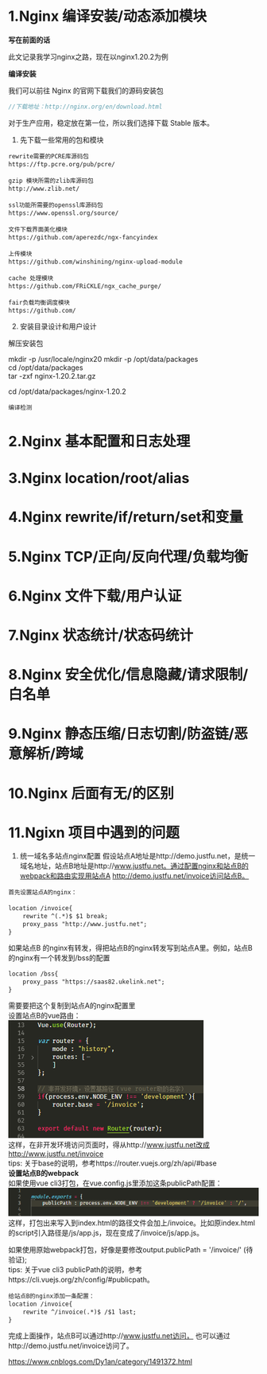 # 1.Nginx 编译安装/动态添加模块
**写在前面的话**

此文记录我学习nginx之路，现在以nginx1.20.2为例

**编译安装**

我们可以前往 Nginx 的官网下载我们的源码安装包
```javascript
//下载地址：http://nginx.org/en/download.html
```
对于生产应用，稳定放在第一位，所以我们选择下载 Stable 版本。

1. 先下载一些常用的包和模块
```
rewrite需要的PCRE库源码包
https://ftp.pcre.org/pub/pcre/

gzip 模块所需的zlib库源码包
http://www.zlib.net/

ssl功能所需要的openssl库源码包
https://www.openssl.org/source/

文件下载界面美化模块
https://github.com/aperezdc/ngx-fancyindex

上传模块
https://github.com/winshining/nginx-upload-module

cache 处理模块
https://github.com/FRiCKLE/ngx_cache_purge/

fair负载均衡调度模块
https://github.com/
```
2. 安装目录设计和用户设计

解压安装包

mkdir -p /usr/locale/nginx20
mkdir -p /opt/data/packages  
cd /opt/data/packages  
tar -zxf nginx-1.20.2.tar.gz  

cd /opt/data/packages/nginx-1.20.2

```
编译检测

```


# 2.Nginx 基本配置和日志处理

# 3.Nginx location/root/alias
# 4.Nginx rewrite/if/return/set和变量
# 5.Nginx TCP/正向/反向代理/负载均衡
# 6.Nginx 文件下载/用户认证
# 7.Nginx 状态统计/状态码统计
# 8.Nginx 安全优化/信息隐藏/请求限制/白名单
# 9.Nginx 静态压缩/日志切割/防盗链/恶意解析/跨域
# 10.Nginx 后面有无/的区别
# 11.Ngixn 项目中遇到的问题
1. 统一域名多站点nginx配置
假设站点A地址是http://demo.justfu.net，是统一域名地址，站点B地址是http://www.justfu.net。通过配置nginx和站点B的webpack和路由实现用站点A http://demo.justfu.net/invoice访问站点B。
```
首先设置站点A的nginx：

location /invoice{
    rewrite ^(.*)$ $1 break;
    proxy_pass "http://www.justfu.net";
}
```
如果站点B 的nginx有转发，得把站点B的nginx转发写到站点A里。例如，站点B的nginx有一个转发到/bss的配置
```
location /bss{
    proxy_pass "https://saas82.ukelink.net";
}
```
需要要把这个复制到站点A的nginx配置里  
设置站点B的vue路由：  
![界面](./image/1.png)  
这样，在非开发环境访问页面时，得从http://www.justfu.net改成http://www.justfu.net/invoice  
tips: 关于base的说明，参考https://router.vuejs.org/zh/api/#base  
**设置站点B的webpack**  
如果使用vue cli3打包，在vue.config.js里添加这条publicPath配置：  
![界面](./image/2.png)  
这样，打包出来写入到index.html的路径文件会加上/invoice。比如原index.html的script引入路径是/js/app.js，现在变成了/invoice/js/app.js。

如果使用原始webpack打包，好像是要修改output.publicPath = '/invoice/' (待验证);  
tips: 关于vue cli3 publicPath的说明，参考https://cli.vuejs.org/zh/config/#publicpath。
```
给站点B的nginx添加一条配置：
location /invoice{
    rewrite ^/invoice(.*)$ /$1 last;
}
```
完成上面操作，站点B可以通过http://www.justfu.net访问， 也可以通过http://demo.justfu.net/invoice访问了。




https://www.cnblogs.com/Dy1an/category/1491372.html
                                                                                                                                                                                         